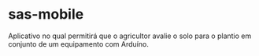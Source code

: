 # sas-mobile
Aplicativo no qual permitirá que o agricultor avalie o solo para o plantio em conjunto de um equipamento com Arduíno.
